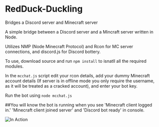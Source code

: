 # RedDuck-Duckling
Bridges a Discord server and Minecraft server


A simple bridge between a Discord server and a Mincraft server written in Node.

Utilizes NMP (Node Minecraft Protocol) and Rcon for MC server connections, and discord.js for Discord bottery.

To use, download source and run `npm install` to isnatll all the required modules.

In the `mcchat.js` script edit your rcon details, add your dummy Minecraft account details (If server is in offline mode you only require the username, as it will be treated as a cracked account), and enter your bot key.

Run the bot using `node mcchat.js`

##You will know the bot is running when you see 'Minecraft client logged in.' 'Minecraft client joined server' and 'Discord bot ready' in console.

![In Action](http://i.imgur.com/tNvqqW2.gifv)
